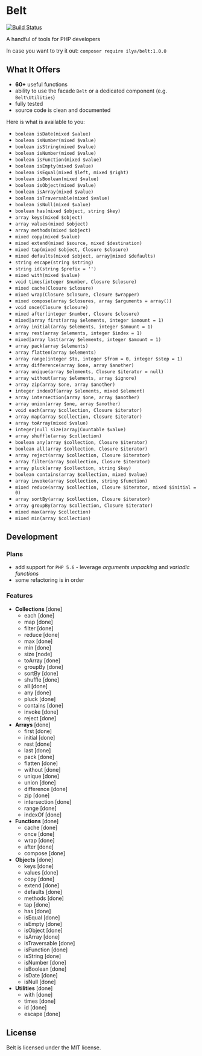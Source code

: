 # Belt

[![Build Status](https://travis-ci.org/ilya-dev/belt.svg?branch=master)](https://travis-ci.org/ilya-dev/belt)

A handful of tools for PHP developers

In case you want to try it out:
`composer require ilya/belt:1.0.0`

## What It Offers

+ **60+** useful functions
+ ability to use the facade `Belt` or a dedicated component (e.g. `Belt\Utilities`)
+ fully tested
+ source code is clean and documented

Here is what is available to you:

+ `boolean isDate(mixed $value)`
+ `boolean isNumber(mixed $value)`
+ `boolean isString(mixed $value)`
+ `boolean isNumber(mixed $value)`
+ `boolean isFunction(mixed $value)`
+ `boolean isEmpty(mixed $value)`
+ `boolean isEqual(mixed $left, mixed $right)`
+ `boolean isBoolean(mixed $value)`
+ `boolean isObject(mixed $value)`
+ `boolean isArray(mixed $value)`
+ `boolean isTraversable(mixed $value)`
+ `boolean isNull(mixed $value)`
+ `boolean has(mixed $object, string $key)`
+ `array keys(mixed $object)`
+ `array values(mixed $object)`
+ `array methods(mixed $object)`
+ `mixed copy(mixed $value)`
+ `mixed extend(mixed $source, mixed $destination)`
+ `mixed tap(mixed $object, Closure $closure)`
+ `mixed defaults(mixed $object, array|mixed $defaults)`
+ `string escape(string $string)`
+ `string id(string $prefix = '')`
+ `mixed with(mixed $value)`
+ `void times(integer $number, Closure $closure)`
+ `mixed cache(Closure $closure)`
+ `mixed wrap(Closure $closure, Closure $wrapper)`
+ `mixed compose(array $closures, array $arguments = array())`
+ `void once(Closure $closure)`
+ `mixed after(integer $number, Closure $closure)`
+ `mixed|array first(array $elements, integer $amount = 1)`
+ `array initial(array $elements, integer $amount = 1)`
+ `array rest(array $elements, integer $index = 1)`
+ `mixed|array last(array $elements, integer $amount = 1)`
+ `array pack(array $elements)`
+ `array flatten(array $elements)`
+ `array range(integer $to, integer $from = 0, integer $step = 1)`
+ `array difference(array $one, array $another)`
+ `array unique(array $elements, Closure $iterator = null)`
+ `array without(array $elements, array $ignore)`
+ `array zip(array $one, array $another)`
+ `integer indexOf(array $elements, mixed $element)`
+ `array intersection(array $one, array $another)`
+ `array union(array $one, array $another)`
+ `void each(array $collection, Closure $iterator)`
+ `array map(array $collection, Closure $iterator)`
+ `array toArray(mixed $value)`
+ `integer|null size(array|Countable $value)`
+ `array shuffle(array $collection)`
+ `boolean any(array $collection, Closure $iterator)`
+ `boolean all(array $collection, Closure $iterator)`
+ `array reject(array $collection, Closure $iterator)`
+ `array filter(array $collection, Closure $iterator)`
+ `array pluck(array $collection, string $key)`
+ `boolean contains(array $collection, mixed $value)`
+ `array invoke(array $collection, string $function)`
+ `mixed reduce(array $collection, Closure $iterator, mixed $initial = 0)`
+ `array sortBy(array $collection, Closure $iterator)`
+ `array groupBy(array $collection, Closure $iterator)`
+ `mixed max(array $collection)`
+ `mixed min(array $collection)`

## Development

### Plans

+ add support for `PHP 5.6` - leverage *arguments unpacking* and *variadic functions*
+ some refactoring is in order

### Features

+ **Collections** [done]
  + each [done]
  + map [done]
  + filter [done]
  + reduce [done]
  + max [done]
  + min [done]
  + size [node]
  + toArray [done]
  + groupBy [done]
  + sortBy [done]
  + shuffle [done]
  + all [done]
  + any [done]
  + pluck [done]
  + contains [done]
  + invoke [done]
  + reject [done]
+ **Arrays** [done]
  + first [done]
  + initial [done]
  + rest [done]
  + last [done]
  + pack [done]
  + flatten [done]
  + without [done]
  + unique [done]
  + union [done]
  + difference [done]
  + zip [done]
  + intersection [done]
  + range [done]
  + indexOf [done]
+ **Functions** [done]
  + cache [done] 
  + once [done]
  + wrap [done]
  + after [done]
  + compose [done]
+ **Objects** [done]
  + keys [done]
  + values [done]
  + copy [done]
  + extend [done]
  + defaults [done]
  + methods [done]
  + tap [done]
  + has [done]
  + isEqual [done]
  + isEmpty [done]
  + isObject [done]
  + isArray [done]
  + isTraversable [done]
  + isFunction [done]
  + isString [done]
  + isNumber [done]
  + isBoolean [done]
  + isDate [done]
  + isNull [done]
+ **Utilities** [done]
  + with [done] 
  + times [done]
  + id [done]
  + escape [done]

## License

Belt is licensed under the MIT license.

